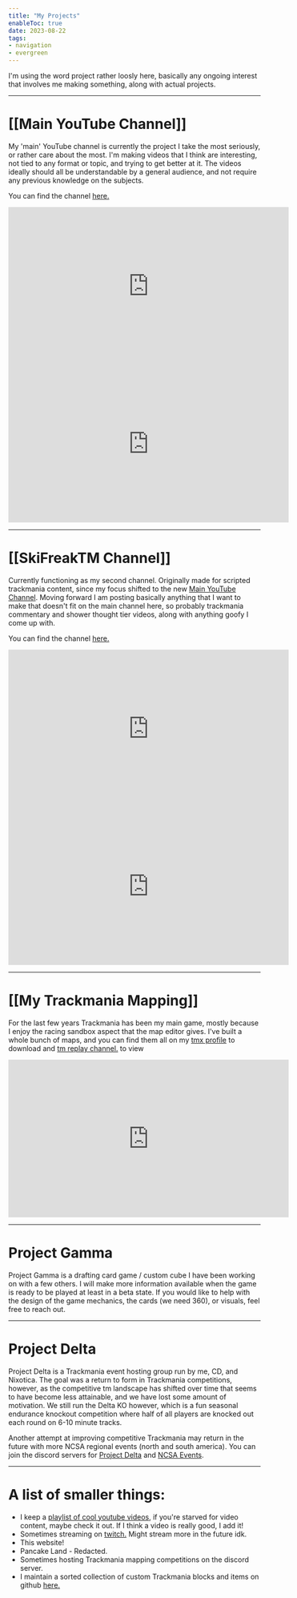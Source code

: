 ```yaml
---
title: "My Projects"
enableToc: true
date: 2023-08-22
tags:
- navigation
- evergreen
---
```

I'm using the word project rather loosly here, basically any ongoing interest that involves me making something, along with actual projects.

---
# [[Main YouTube Channel]]
My 'main' YouTube channel is currently the project I take the most seriously, or rather care about the most. I'm making videos that I think are interesting, not tied to any format or topic, and trying to get better at it. The videos ideally should all be understandable by a general audience, and not require any previous knowledge on the subjects.

You can find the channel [here.](https://www.youtube.com/@Ski_Freak)
<iframe width="560" height="315" src="https://www.youtube.com/embed/W7JYRqE-18w" title="YouTube video player" frameborder="0" allow="accelerometer; autoplay; clipboard-write; encrypted-media; gyroscope; picture-in-picture; web-share" allowfullscreen></iframe>
<iframe width="560" height="315" src="https://www.youtube.com/embed/gP7b_C3ejfQ" title="YouTube video player" frameborder="0" allow="accelerometer; autoplay; clipboard-write; encrypted-media; gyroscope; picture-in-picture; web-share" allowfullscreen></iframe>

---
# [[SkiFreakTM Channel]] 
Currently functioning as my second channel. Originally made for scripted trackmania content, since my focus shifted to the new [Main YouTube Channel](app://obsidian.md/Main%20YouTube%20Channel). Moving forward I am posting basically anything that I want to make that doesn't fit on the main channel here, so probably trackmania commentary and shower thought tier videos, along with anything goofy I come up with.

You can find the channel [here.](https://www.youtube.com/@SkiFreakTM)
<iframe width="560" height="315" src="https://www.youtube.com/embed/0sJ4nknmpvE" title="YouTube video player" frameborder="0" allow="accelerometer; autoplay; clipboard-write; encrypted-media; gyroscope; picture-in-picture; web-share" allowfullscreen></iframe>
<iframe width="560" height="315" src="https://www.youtube.com/embed/UpCjpqUpdPU" title="YouTube video player" frameborder="0" allow="accelerometer; autoplay; clipboard-write; encrypted-media; gyroscope; picture-in-picture; web-share" allowfullscreen></iframe>

---
# [[My Trackmania Mapping]]
For the last few years Trackmania has been my main game, mostly because I enjoy the racing sandbox aspect that the map editor gives. I've built a whole bunch of maps, and you can find them all on my [tmx profile](https://trackmania.exchange/user/profile/27633) to download and [tm replay channel.](https://www.youtube.com/@ThatSkiFreak) to view

<iframe width="560" height="315" src="https://www.youtube.com/embed/41bWwJs7F9w" title="YouTube video player" frameborder="0" allow="accelerometer; autoplay; clipboard-write; encrypted-media; gyroscope; picture-in-picture; web-share" allowfullscreen></iframe>

---
# Project Gamma
Project Gamma is a drafting card game / custom cube I have been working on with a few others. I will make more information available when the game is ready to be played at least in a beta state. If you would like to help with the design of the game mechanics, the cards (we need 360), or visuals, feel free to reach out.

---
# Project Delta
Project Delta is a Trackmania event hosting group run by me, CD, and Nixotica. The goal was a return to form in Trackmania competitions, however, as the competitive tm landscape has shifted over time that seems to have become less attainable, and we have lost some amount of motivation. We still run the Delta KO however, which is a fun seasonal endurance knockout competition where half of all players are knocked out each round on 6-10 minute tracks.

Another attempt at improving competitive Trackmania may return in the future with more NCSA regional events (north and south america). You can join the discord servers for [Project Delta](https://discord.gg/Nj2rDjqQPh) and [NCSA Events](https://discord.gg/kSgbTT9eqQ).

---
# A list of smaller things:
- I keep a [playlist of cool youtube videos](https://www.youtube.com/playlist?list=PLLrcnPKLZ__j3Spdl99pKYed1x0sECaPa), if you're starved for video content, maybe check it out. If I think a video is really good, I add it!
- Sometimes streaming on [twitch.](https://www.twitch.tv/that_ski_freak) Might stream more in the future idk.
- This website!
- Pancake Land - Redacted.
- Sometimes hosting Trackmania mapping competitions on the discord server.
- I maintain a sorted collection of custom Trackmania blocks and items on github [here.](https://github.com/ski-freak/TrackmaniaItemsSorted)